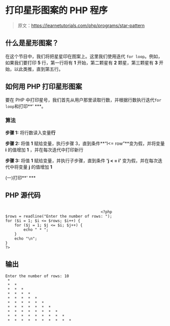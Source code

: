 # 打印星形图案的 PHP 程序

> 原文：<https://learnetutorials.com/php/programs/star-pattern>

## 什么是星形图案？

在这个节目中，我们将把星星印在图案上。这里我们使用迭代 `for loop`。例如，如果我们要打印 **5** 行，第一行将有 **1** 开始，第二颗星有 **2** 颗星，第三颗星有 **3** 开始，以此类推，直到第五行。

## 如何用 PHP 打印星形图案

要在 PHP 中打印星号，我们首先从用户那里读取行数，并根据行数执行迭代`for loop`和打印**' ***。

### 算法

**步骤 1:** 将行数读入变量**行**

**步骤 2:** 将值 **1** 赋给变量，执行步骤 3，直到条件**“I<= row”**变为假，并将变量 **i** 的值增加 **1** ，并在每次迭代中打印新行

**步骤 3:** 将值 **1** 赋给变量，并执行子步骤，直到条件 **'j < = i'** 变为假，并在每次迭代中将变量 **j** 的值增加 **1**

(一)打印**' ***

## PHP 源代码

```

                                          <?php
$rows = readline("Enter the number of rows: ");
for ($i = 1; $i <= $rows; $i++) {
    for ($j = 1; $j <= $i; $j++) {
        echo " * ";
    }
    echo "\n";
}
?>

```

## 输出

```
Enter the number of rows: 10
 *
 *  *
 *  *  *
 *  *  *  *
 *  *  *  *  *
 *  *  *  *  *  *
 *  *  *  *  *  *  *
 *  *  *  *  *  *  *  *
 *  *  *  *  *  *  *  *  *
 *  *  *  *  *  *  *  *  *  *
```